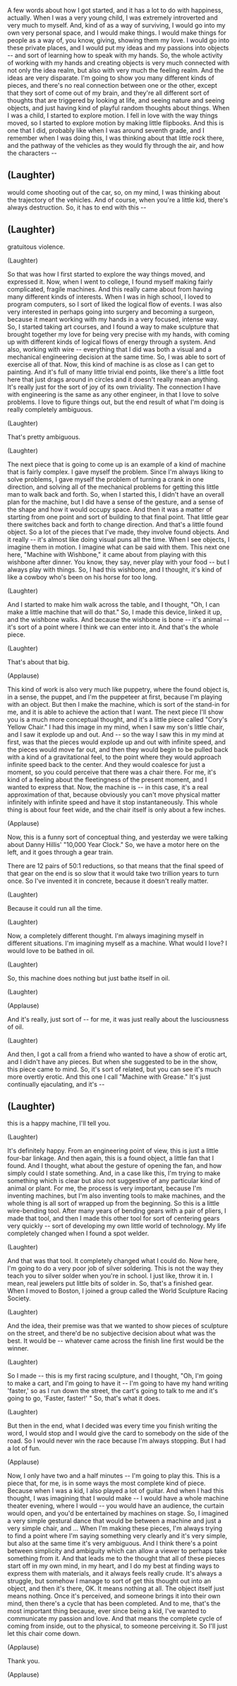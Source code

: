 
A few words about how I got started,
and it has a lot to do with happiness, actually.
When I was a very young child, I was extremely introverted
and very much to myself.
And, kind of as a way of surviving,
I would go into my own very personal space,
and I would make things.
I would make things for people
as a way of, you know, giving, showing them my love.
I would go into these private places,
and I would put my ideas and my passions into objects --
and sort of learning how to speak with my hands.
So, the whole activity of working with my hands and creating objects
is very much connected with not only the idea realm,
but also with very much the feeling realm.
And the ideas are very disparate.
I&#39;m going to show you many different kinds of pieces,
and there&#39;s no real connection between one or the other,
except that they sort of come out of my brain,
and they&#39;re all different sort of thoughts that are triggered
by looking at life, and seeing nature and seeing objects,
and just having kind of playful random thoughts about things.
When I was a child, I started to explore motion.
I fell in love with the way things moved,
so I started to explore motion by making little flipbooks.
And this is one that I did, probably like when I was around seventh grade,
and I remember when I was doing this,
I was thinking about that little rock there,
and the pathway of the vehicles as they would fly through the air,
and how the characters --

(Laughter)
 --
would come shooting out of the car,
so, on my mind, I was thinking about the trajectory of the vehicles.
And of course, when you&#39;re a little kid, there&#39;s always destruction.
So, it has to end with this --

(Laughter)
 --
gratuitous violence.

(Laughter)

So that was how I first started to explore the way things moved,
and expressed it.
Now, when I went to college,
I found myself making fairly complicated, fragile machines.
And this really came about
from having many different kinds of interests.
When I was in high school, I loved to program computers,
so I sort of liked the logical flow of events.
I was also very interested in perhaps going into surgery
and becoming a surgeon,
because it meant working with my hands
in a very focused, intense way.
So, I started taking art courses,
and I found a way to make sculpture
that brought together my love for being very precise with my hands,
with coming up with different kinds of logical flows of energy through a system.
And also, working with wire -- everything that I did
was both a visual and a mechanical engineering decision
at the same time.
So, I was able to sort of exercise all of that.
Now, this kind of machine is as close as I can get to painting.
And it&#39;s full of many little trivial end points,
like there&#39;s a little foot here that just drags around in circles
and it doesn&#39;t really mean anything.
It&#39;s really just for the sort of joy of its own triviality.
The connection I have with engineering
is the same as any other engineer, in that I love to solve problems.
I love to figure things out,
but the end result of what I&#39;m doing is really completely ambiguous.

(Laughter)

That&#39;s pretty ambiguous.

(Laughter)

The next piece that is going to come up
is an example of a kind of machine that is fairly complex.
I gave myself the problem.
Since I&#39;m always liking to solve problems,
I gave myself the problem of turning a crank in one direction,
and solving all of the mechanical problems
for getting this little man to walk back and forth.
So, when I started this, I didn&#39;t have an overall plan for the machine,
but I did have a sense of the gesture,
and a sense of the shape and how it would occupy space.
And then it was a matter of starting from one point
and sort of building to that final point.
That little gear there switches back and forth to change direction.
And that&#39;s a little found object.
So a lot of the pieces that I&#39;ve made,
they involve found objects.
And it really -- it&#39;s almost like doing visual puns all the time.
When I see objects, I imagine them in motion.
I imagine what can be said with them.
This next one here, &quot;Machine with Wishbone,&quot;
it came about from playing with this wishbone after dinner.
You know, they say, never play with your food --
but I always play with things.
So, I had this wishbone, and I thought,
it&#39;s kind of like a cowboy who&#39;s been on his horse for too long.

(Laughter)

And I started to make him walk across the table,
and I thought, &quot;Oh, I can make a little machine that will do that.&quot;
So, I made this device, linked it up, and the wishbone walks.
And because the wishbone is bone -- it&#39;s animal --
it&#39;s sort of a point where I think we can enter into it.
And that&#39;s the whole piece.

(Laughter)

That&#39;s about that big.

(Applause)

This kind of work is also very much like puppetry,
where the found object is, in a sense, the puppet,
and I&#39;m the puppeteer at first, because I&#39;m playing with an object.
But then I make the machine, which is sort of the stand-in for me,
and it is able to achieve the action that I want.
The next piece I&#39;ll show you is a much more conceptual thought,
and it&#39;s a little piece called &quot;Cory&#39;s Yellow Chair.&quot;
I had this image in my mind, when I saw my son&#39;s little chair,
and I saw it explode up and out.
And --
so the way I saw this in my mind at first,
was that the pieces would explode up and out with infinite speed,
and the pieces would move far out,
and then they would begin to be pulled back
with a kind of a gravitational feel,
to the point where they would approach infinite speed back to the center.
And they would coalesce for just a moment,
so you could perceive that there was a chair there.
For me, it&#39;s kind of a feeling about the fleetingness of the present moment,
and I wanted to express that.
Now, the machine is -- in this case, it&#39;s a real approximation of that,
because obviously you can&#39;t move physical matter
infinitely with infinite speed and have it stop instantaneously.
This whole thing is about four feet wide,
and the chair itself is only about a few inches.

(Applause)

Now, this is a funny sort of conceptual thing,
and yesterday we were talking about Danny Hillis&#39; &quot;10,000 Year Clock.&quot;
So, we have a motor here on the left,
and it goes through a gear train.

There are 12 pairs of 50:1 reductions,
so that means that the final speed of that gear on the end
is so slow that it would take two trillion years to turn once.
So I&#39;ve invented it in concrete, because it doesn&#39;t really matter.

(Laughter)

Because it could run all the time.

(Laughter)

Now, a completely different thought.
I&#39;m always imagining myself in different situations.
I&#39;m imagining myself as a machine.
What would I love?
I would love to be bathed in oil.

(Laughter)

So, this machine does nothing but just bathe itself in oil.

(Laughter)


(Applause)

And it&#39;s really, just sort of --
for me, it was just really about the lusciousness of oil.

(Laughter)

And then, I got a call from a friend
who wanted to have a show of erotic art,
and I didn&#39;t have any pieces.
But when she suggested to be in the show, this piece came to mind.
So, it&#39;s sort of related, but you can see it&#39;s much more overtly erotic.
And this one I call &quot;Machine with Grease.&quot;
It&#39;s just continually ejaculating, and it&#39;s --

(Laughter)
 --
this is a happy machine, I&#39;ll tell you.

(Laughter)

It&#39;s definitely happy.
From an engineering point of view,
this is just a little four-bar linkage.
And then again, this is a found object, a little fan that I found.
And I thought, what about the gesture of opening the fan,
and how simply could I state something.
And, in a case like this, I&#39;m trying to make something which is clear
but also not suggestive of any particular kind of animal or plant.
For me, the process is very important,
because I&#39;m inventing machines,
but I&#39;m also inventing tools to make machines,
and the whole thing is all sort of wrapped up from the beginning.
So this is a little wire-bending tool.
After many years of bending gears with a pair of pliers,
I made that tool, and then I made this other tool
for sort of centering gears very quickly --
sort of developing my own little world of technology.
My life completely changed when I found a spot welder.

(Laughter)

And that was that tool.
It completely changed what I could do.
Now here, I&#39;m going to do a very poor job of silver soldering.
This is not the way they teach you to silver solder when you&#39;re in school.
I just like, throw it in.
I mean, real jewelers put little bits of solder in.
So, that&#39;s a finished gear.
When I moved to Boston,
I joined a group called the World Sculpture Racing Society.

(Laughter)

And the idea, their premise was that we wanted to show
pieces of sculpture on the street,
and there&#39;d be no subjective decision about what was the best.
It would be -- whatever came across the finish line first would be the winner.

(Laughter)

So I made -- this is my first racing sculpture,
and I thought, &quot;Oh, I&#39;m going to make a cart,
and I&#39;m going to have it --
I&#39;m going to have my hand writing &#39;faster,&#39;
so as I run down the street, the cart&#39;s going to talk to me
and it&#39;s going to go, &#39;Faster, faster!&#39; &quot;
So, that&#39;s what it does.

(Laughter)

But then in the end, what I decided
was every time you finish writing the word,
I would stop and I would give the card to somebody on the side of the road.
So I would never win the race because I&#39;m always stopping.
But I had a lot of fun.

(Applause)

Now, I only have two and a half minutes -- I&#39;m going to play this.
This is a piece that, for me, is in some ways
the most complete kind of piece.
Because when I was a kid, I also played a lot of guitar.
And when I had this thought,
I was imagining that I would make --
I would have a whole machine theater evening,
where I would -- you would have an audience,
the curtain would open, and you&#39;d be entertained by machines on stage.
So, I imagined a very simple gestural dance
that would be between a machine and just a very simple chair, and ...
When I&#39;m making these pieces, I&#39;m always trying to find a point
where I&#39;m saying something very clearly and it&#39;s very simple,
but also at the same time it&#39;s very ambiguous.
And I think there&#39;s a point between simplicity and ambiguity
which can allow a viewer to perhaps take something from it.
And that leads me to the thought that all of these pieces
start off in my own mind, in my heart,
and I do my best at finding ways to express them with materials,
and it always feels really crude.
It&#39;s always a struggle,
but somehow I manage to sort of get this thought
out into an object, and then it&#39;s there, OK.
It means nothing at all.
The object itself just means nothing.
Once it&#39;s perceived, and someone brings it into their own mind,
then there&#39;s a cycle that has been completed.
And to me, that&#39;s the most important thing
because, ever since being a kid, I&#39;ve wanted to communicate my passion and love.
And that means the complete cycle of coming from inside,
out to the physical, to someone perceiving it.
So I&#39;ll just let this chair come down.

(Applause)

Thank you.

(Applause)

